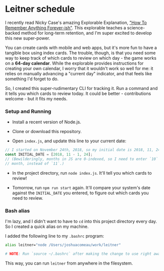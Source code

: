 # Leitner schedule

I recently read Nicky Case's amazing Explorable Explanation, ["How To Remember Anything Forever-ish"](https://ncase.me/remember/). This explorable teaches a science-backed method for long-term retention, and I'm super excited to develop this new super-power.

You can create cards with mobile and web apps, but it's more fun to have a tangible box using index cards. The trouble, though, is that you need some way to keep track of which cards to review on which day - the game works on a **64-day calendar**. While the explorable provides instructions for creating your own calendar, I worry that it wouldn't work so well for me: it relies on manually advancing a "current day" indicator, and that feels like something I'd forget to do.

So, I created this super-rudimentary CLI for tracking it. Run a command and it tells you which cards to review today. It could be better - contributions welcome - but it fits my needs.

### Setup and Running

- Install a recent version of Node.js.

- Clone or download this repository.

- Open `index.js`, and update this line to your current date:

```js
// I started on November 24th, 2018, so my initial date is 2018, 11, 24.
const INITIAL_DATE = [2018, 11 - 1, 24];
// (Bewilderingly, months in JS are 0-indexed, so I need to enter `10` as the
// month, instead of `11`.)
```

- In the project directory, run `node index.js`. It'll tell you which cards to review!

- Tomorrow, run `npm run start` again. It'll compare your system's date against the `INITIAL_DATE` you entered, to figure out which cards you need to review.

### Bash alias

I'm lazy, and I didn't want to have to `cd` into this project directory every day. So I created a quick alias on my machine.

I added the following line to my `.bashrc` program:

```bash
alias leitner="node /Users/joshuacomeau/work/leitner"

# NOTE: Run `source ~/.bashrc` after making the change to use right away. Or reopen the terminal.
```

This way, you can run `leitner` from anywhere in the filesystem.
